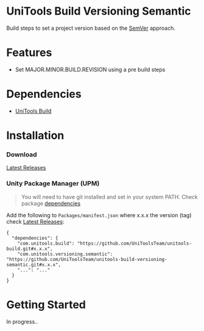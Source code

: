 # UniTools Build Versioning Semantic
Build steps to set a project version based on the [SemVer](https://semver.org) approach.

# Features
- Set MAJOR.MINOR.BUILD.REVISION using a pre build steps

# Dependencies
- [UniTools Build](https://github.com/UniToolsTeam/unitools-build)

# Installation

### Download
[Latest Releases](../../releases/latest)

### Unity Package Manager (UPM)

> You will need to have git installed and set in your system PATH.
> Check package [dependencies](https://github.com/UniToolsTeam/unitools-build-versioning-semantic/blob/master/package.json)

Add the following to `Packages/manifest.json` where x.x.x the version (tag) check [Latest Releases](../../releases/latest):

```
{
  "dependencies": {
    "com.unitools.build": "https://github.com/UniToolsTeam/unitools-build.git#x.x.x",
    "com.unitools.versioning.semantic": "https://github.com/UniToolsTeam/unitools-build-versioning-semantic.git#x.x.x",
    "...": "..."
  }
}
```

# Getting Started
In progress..
